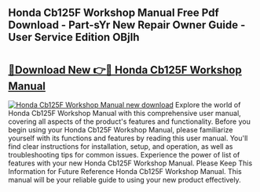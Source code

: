 ## Honda Cb125F Workshop Manual Free Pdf Download - Part-sYr New Repair Owner Guide - User Service Edition OBjIh

# <h2><a href="http://cf16125.oget.top/?id=Honda+Cb125F+Workshop+Manual">🔗Download New 👉🔴 Honda Cb125F Workshop Manual</a></h2>

[![Honda Cb125F Workshop Manual new download](https://i.imgur.com/5g1atiW.png)](http://cf16125.oget.top/?id=Honda+Cb125F+Workshop+Manual)
Explore the world of Honda Cb125F Workshop Manual with this comprehensive user manual, covering all aspects of the product's features and functionality. Before you begin using your Honda Cb125F Workshop Manual, please familiarize yourself with its functions and features by reading this user manual. You'll find clear instructions for installation, setup, and operation, as well as troubleshooting tips for common issues. Experience the power of list of features with your new Honda Cb125F Workshop Manual. Please Keep This Information for Future Reference Honda Cb125F Workshop Manual. This manual will be your reliable guide to using your new product effectively.
